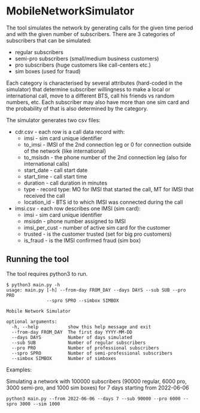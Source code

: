 # MobileNetworkSimulator

The tool simulates the network by generating calls for the given time period and with the given number of subscribers. There are 3 categories of subscribers that can be simulated:
- regular subscribers
- semi-pro subscribers (small/medium business customers)
- pro subscribers (huge customers like call-centers etc.)
- sim boxes (used for fraud)

Each category is characterised by several attributes (hard-coded in the simulator) that determine subscriber willingness to make a local or international call, move to a different BTS, call his friends vs random numbers, etc. Each subscriber may also have more than one sim card and the probability of that is also determined by the category.

The simulator generates two csv files:
- cdr.csv - each row is a call data record with:
  - imsi - sim card unique identifier
  - to_imsi - IMSI of the 2nd connection leg or 0 for connection outside of the network (like international)
  - to_msisdn - the phone number of the 2nd connection leg (also for international calls)
  - start_date - call start date
  - start_time - call start time
  - duration - call duration in minutes
  - type - record type: MO for IMSI that started the call, MT for IMSI that received the call
  - location_id - BTS id to which IMSI was connected during the call
- imsi.csv - each row describes one IMSI (sim card):
  - imsi - sim card unique identifier
  - msisdn - phone number assigned to IMSI
  - imsi_per_cust - number of active sim card for the customer
  - trusted - is the customer trusted (set for big pro customers)
  - is_fraud - is the IMSI confirmed fraud (sim box)

## Running the tool

The tool requires python3 to run.

```
$ python3 main.py -h
usage: main.py [-h] --from-day FROM_DAY --days DAYS --sub SUB --pro PRO
               --spro SPRO --simbox SIMBOX

Mobile Network Simulator

optional arguments:
  -h, --help           show this help message and exit
  --from-day FROM_DAY  The first day YYYY-MM-DD
  --days DAYS          Number of days simulated
  --sub SUB            Number of regular subscribers
  --pro PRO            Number of professional subscribers
  --spro SPRO          Number of semi-professional subscribers
  --simbox SIMBOX      Number of simboxes
``` 

Examples:

Simulating a network with 100000 subscribers (90000 regular, 6000 pro, 3000 semi-pro, and 1000 sim boxes) for 7 days starting from 2022-06-06
```
python3 main.py --from 2022-06-06 --days 7 --sub 90000 --pro 6000 --spro 3000 --sim 1000
```
